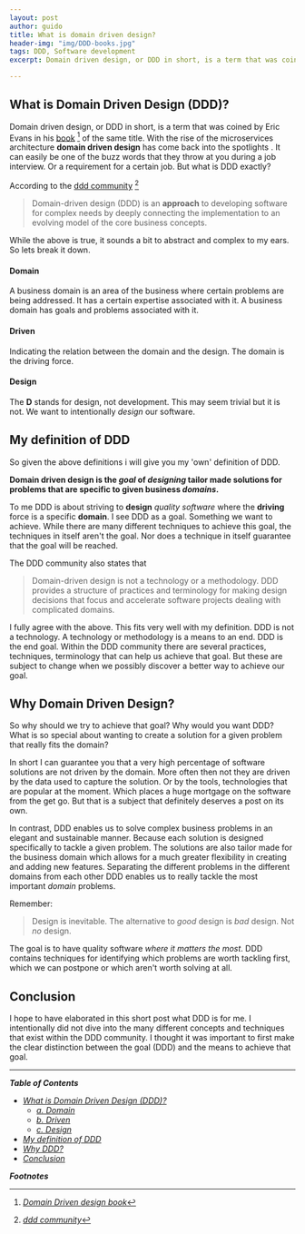 ```yaml
---
layout: post
author: guido
title: What is domain driven design?
header-img: "img/DDD-books.jpg"
tags: DDD, Software development
excerpt: Domain driven design, or DDD in short, is a term that was coined by Eric Evans in his of the same title. With the rise of the microservices architecture domain driven design has come back into the spotlights. It can easily be one of the buzz words that they throw at you during a job interview. Or a requirement for a certain job. But what is DDD exactly?

---
```

<a id="1"/> What is Domain Driven Design (DDD)?
-----------------------------

Domain driven design, or DDD in short, is a term that was coined by Eric Evans in his [book](https://www.amazon.com/Domain-Driven-Design-Tackling-Complexity-Software/dp/0321125215/ref=sr_1_1?ie=UTF8&s=books&qid=1238687848&sr=8-1) [^1] of the same title.
With the rise of the microservices architecture **domain driven design** has come back into the spotlights . It can easily be one of the buzz words that they throw at you during a job interview. Or a requirement for a certain job. But what is DDD exactly?

According to the [ddd community](http://dddcommunity.org/learning-ddd/what_is_ddd/) [^2]

> Domain-driven design (DDD) is an **approach** to developing software for complex needs by deeply connecting the implementation to an evolving model of the core business concepts.

While the above is true, it sounds a bit to abstract and complex to my ears. So lets break it down.

#### Domain <a id="1.a"/>

A business domain is an area of the business where certain problems are being addressed. It has a certain expertise associated with it. A business domain has goals and problems associated with it.

#### Driven <a id="1.b"/>

Indicating the relation between the domain and the design. The domain is the driving force.

#### Design <a id="1.c"/>

The **D** stands for design, not development. This may seem trivial but it is not. We want to intentionally
*design* our software.

My definition of DDD <a id="2."/>
---

So given the above definitions i will give you my 'own' definition of DDD.


**Domain driven design is the _goal_ of _designing_ tailor made solutions for problems that are specific to given business _domains_.**


To me DDD is about striving to **design** _quality software_ where the **driving** force is a specific **domain**. I see DDD as a goal. Something we want to achieve. While there are many different techniques to achieve this goal, the techniques in itself aren't the goal. Nor does a technique in itself guarantee that the goal will be reached.

The DDD community also states that

> Domain-driven design is not a technology or a methodology. DDD provides a structure of practices and terminology for making design decisions that focus and accelerate software projects dealing with complicated domains.

I fully agree with the above. This fits very well with my definition. DDD is not a technology. A technology or methodology is a means to an end. DDD is the end goal. Within the DDD community there are several practices, techniques, terminology that can help us achieve that goal. But these are subject to change when we possibly discover a better way to achieve our goal.


Why Domain Driven Design? <a id="3."/>
------------------
So why should we try to achieve that goal? Why would you want DDD? What is so special about wanting to create a solution for a given problem that really fits the domain?

In short I can guarantee you that a very high percentage of software solutions are not driven by the domain.  More often then not they are driven by the data used to capture the solution. Or by the tools, technologies that are popular at the moment. Which places a huge mortgage on the software from the get go. But that is a subject that definitely deserves a post on its own.

In contrast, DDD enables us to solve complex business problems in an elegant and sustainable manner. Because each solution is designed specifically to tackle a given problem. The solutions are also tailor made for the business domain which allows for a much greater flexibility in creating and adding new features. Separating the different problems in the different domains from each other DDD enables us to really tackle the most important _domain_ problems.

Remember:

>Design is inevitable. The alternative to _good_ design is _bad_ design. Not _no_ design.

The goal is to have quality software _where it matters the most_. DDD contains techniques for identifying which problems are worth tackling first, which we can postpone or which aren't worth solving at all.

Conclusion <a id="4."/>
---

I hope to have elaborated in this short post what DDD is for me. I intentionally did not dive into the many different concepts and techniques that exist within the DDD community. I thought it was important to first make the clear distinction between the goal (DDD) and the means to achieve that goal.

---

_**Table of Contents**_
+ _[What is Domain Driven Design (DDD)?](#1)_
  + _[a. Domain](#1.a)_
  + _[b. Driven](#1.b)_
  + _[c. Design](#1.c)_
+ _[My definition of DDD](#2)_
+ _[Why DDD?](#3)_
+ _[Conclusion](#4)_

_**Footnotes**_

[^1]: _[Domain Driven design book](https://www.amazon.com/Domain-Driven-Design-Tackling-Complexity-Software/dp/0321125215/ref=sr_1_1?ie=UTF8&s=books&qid=1238687848&sr=8-1)_
[^2]: _[ddd community](http://dddcommunity.org/learning-ddd/what_is_ddd/)_
